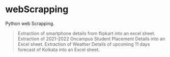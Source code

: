 # webScrapping
Python web Scrapping. 
  >Extraction of smartphone details from flipkart into an excel sheet.
  >Extraction of 2021-2022 Oncampus  Student Placement Details into an Excel sheet.
  >Extraction of Weather Details of upcoming 11  days forecast of Kolkata into an Excel sheet.
